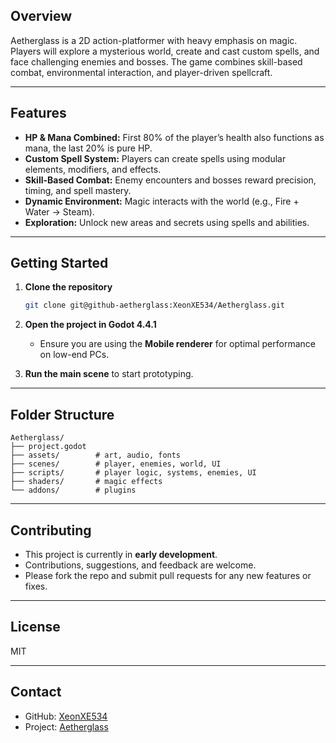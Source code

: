 ## Overview

Aetherglass is a 2D action-platformer with heavy emphasis on magic.  
Players will explore a mysterious world, create and cast custom spells, and face challenging enemies and bosses. The game combines skill-based combat, environmental interaction, and player-driven spellcraft.

---

## Features

- **HP & Mana Combined:** First 80% of the player’s health also functions as mana, the last 20% is pure HP.  
- **Custom Spell System:** Players can create spells using modular elements, modifiers, and effects.  
- **Skill-Based Combat:** Enemy encounters and bosses reward precision, timing, and spell mastery.  
- **Dynamic Environment:** Magic interacts with the world (e.g., Fire + Water → Steam).  
- **Exploration:** Unlock new areas and secrets using spells and abilities.  

---

## Getting Started

1. **Clone the repository**  
   ```bash
   git clone git@github-aetherglass:XeonXE534/Aetherglass.git

2. **Open the project in Godot 4.4.1**

   * Ensure you are using the **Mobile renderer** for optimal performance on low-end PCs.
3. **Run the main scene** to start prototyping.

---

## Folder Structure

```
Aetherglass/
├── project.godot
├── assets/        # art, audio, fonts
├── scenes/        # player, enemies, world, UI
├── scripts/       # player logic, systems, enemies, UI
├── shaders/       # magic effects
└── addons/        # plugins
```

---

## Contributing

* This project is currently in **early development**.
* Contributions, suggestions, and feedback are welcome.
* Please fork the repo and submit pull requests for any new features or fixes.

---

## License

MIT

---

## Contact

* GitHub: [XeonXE534](https://github.com/XeonXE534)
* Project: [Aetherglass](https://github.com/XeonXE534/Aetherglass)
